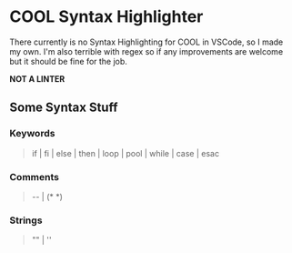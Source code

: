 # COOL Syntax Highlighter

There currently is no Syntax Highlighting for COOL in VSCode, so I made my own. I'm also terrible with regex so if any improvements are welcome but it should be fine for the job.

__NOT A LINTER__

## Some Syntax Stuff

### Keywords
> if | fi | else | then | loop | pool | while | case | esac

### Comments
> -- | (* *)

### Strings
> "" | ''
